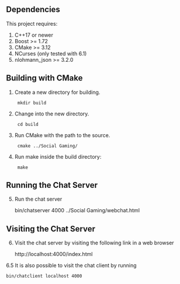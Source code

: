 ## Dependencies

This project requires:

1. C++17 or newer
2. Boost >= 1.72
3. CMake >= 3.12
4. NCurses (only tested with 6.1)
5. nlohmann_json >= 3.2.0

## Building with CMake

1. Create a new directory for building.

        mkdir build

2. Change into the new directory.

        cd build

3. Run CMake with the path to the source.

        cmake ../Social Gaming/

4. Run make inside the build directory:

        make

## Running the Chat Server

5. Run the chat server

    bin/chatserver 4000 ../Social Gaming/webchat.html

## Visiting the Chat Server

6. Visit the chat server by visiting the following link in a web browser
	
	http://localhost:4000/index.html

6.5 It is also possible to visit the chat client by running

    bin/chatclient localhost 4000


